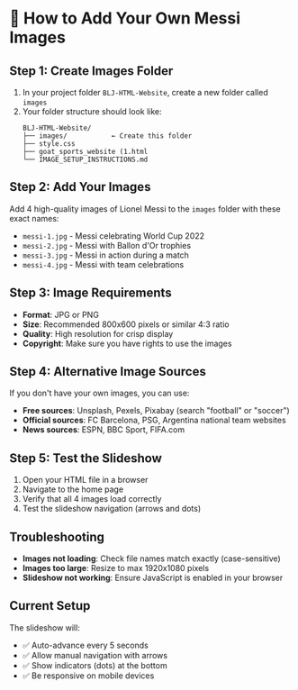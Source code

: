 # 📸 How to Add Your Own Messi Images

## Step 1: Create Images Folder
1. In your project folder `BLJ-HTML-Website`, create a new folder called `images`
2. Your folder structure should look like:
   ```
   BLJ-HTML-Website/
   ├── images/           ← Create this folder
   ├── style.css
   ├── goat_sports_website (1.html
   └── IMAGE_SETUP_INSTRUCTIONS.md
   ```

## Step 2: Add Your Images
Add 4 high-quality images of Lionel Messi to the `images` folder with these exact names:
- `messi-1.jpg` - Messi celebrating World Cup 2022
- `messi-2.jpg` - Messi with Ballon d'Or trophies
- `messi-3.jpg` - Messi in action during a match
- `messi-4.jpg` - Messi with team celebrations

## Step 3: Image Requirements
- **Format**: JPG or PNG
- **Size**: Recommended 800x600 pixels or similar 4:3 ratio
- **Quality**: High resolution for crisp display
- **Copyright**: Make sure you have rights to use the images

## Step 4: Alternative Image Sources
If you don't have your own images, you can use:
- **Free sources**: Unsplash, Pexels, Pixabay (search "football" or "soccer")
- **Official sources**: FC Barcelona, PSG, Argentina national team websites
- **News sources**: ESPN, BBC Sport, FIFA.com

## Step 5: Test the Slideshow
1. Open your HTML file in a browser
2. Navigate to the home page
3. Verify that all 4 images load correctly
4. Test the slideshow navigation (arrows and dots)

## Troubleshooting
- **Images not loading**: Check file names match exactly (case-sensitive)
- **Images too large**: Resize to max 1920x1080 pixels
- **Slideshow not working**: Ensure JavaScript is enabled in your browser

## Current Setup
The slideshow will:
- ✅ Auto-advance every 5 seconds
- ✅ Allow manual navigation with arrows
- ✅ Show indicators (dots) at the bottom
- ✅ Be responsive on mobile devices
